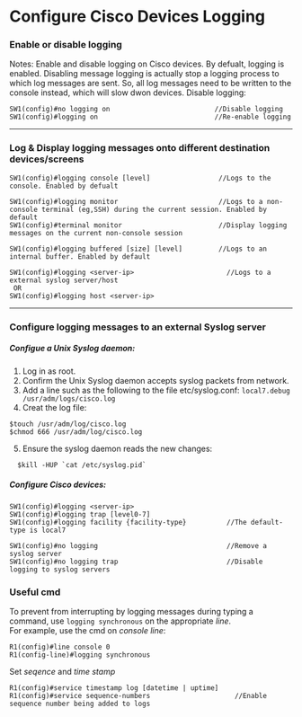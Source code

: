 # Configure Cisco Devices Logging

### Enable or disable logging
Notes: Enable and disable logging on Cisco devices. By defualt, logging is enabled. Disabling message logging is actually stop a logging process to which log messages are sent. So, all log messages need to be written to the console instead, which will slow dwon devices.
Disable logging:
```
SW1(config)#no logging on                          //Disable logging
SW1(config)#logging on                             //Re-enable logging
```
---
### Log & Display logging messages onto different destination devices/screens
```
SW1(config)#logging console [level]                 //Logs to the console. Enabled by defualt 

SW1(config)#logging monitor                         //Logs to a non-console terminal (eg,SSH) during the current session. Enabled by default
SW1(config)#terminal monitor                        //Display logging messages on the current non-console session

SW1(config)#logging buffered [size] [level]         //Logs to an internal buffer. Enabled by default

SW1(config)#logging <server-ip>                       //Logs to a external syslog server/host
 OR
SW1(config)#logging host <server-ip>
```
---
### Configure logging messages to an external Syslog server
##### Configue a Unix Syslog daemon:
1) Log in as root.
2) Confirm the Unix Syslog daemon accepts syslog packets from network.
3) Add a line such as the following to the file etc/syslog.conf: `local7.debug /usr/adm/logs/cisco.log`
4) Creat the log file:
  ```
  $touch /usr/adm/log/cisco.log
  $chmod 666 /usr/adm/log/cisco.log
  ```
5) Ensure the syslog daemon reads the new changes:
  ```
	$kill -HUP `cat /etc/syslog.pid`
  ```
##### Configure Cisco devices:
  ```
  SW1(config)#logging <server-ip>
  SW1(config)#logging trap [level0-7]
  SW1(config)#logging facility {facility-type}          //The default-type is local7
  
  SW1(config)#no logging                                //Remove a syslog server
  SW1(config)#no logging trap                           //Disable logging to syslog servers
  ```
### Useful cmd
To prevent from interrupting by logging messages during typing a command, use `logging synchronous` on the appropriate _line_.  
For example, use the cmd on _console line_:
```
R1(config)#line console 0
R1(config-line)#logging synchronous
```
Set _seqence_ and _time stamp_
```
R1(config)#service timestamp log [datetime | uptime]   
R1(config)#service sequence-numbers                     //Enable sequence number being added to logs
```
